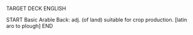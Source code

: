 TARGET DECK
ENGLISH

START
Basic
Arable
Back: adj. (of land) suitable for crop production. [latin aro to plough]
END
